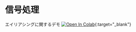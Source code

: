 # 信号処理

エイリアシングに関するデモ [![Open In Colab](https://colab.research.google.com/assets/colab-badge.svg)](http://colab.research.google.com/github/knakamura1982/signal_processing/blob/main/aliasing.ipynb){:target="_blank"}
